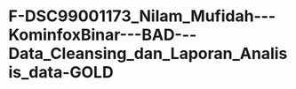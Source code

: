 # F-DSC99001173_Nilam_Mufidah---KominfoxBinar---BAD---Data_Cleansing_dan_Laporan_Analisis_data-GOLD
